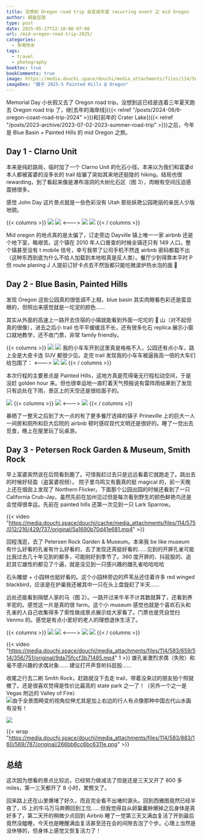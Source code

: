 ```yaml
---
title: 没想到 Oregon road trip 会变成年度 recurring event 之 mid Oregon
author: 椒盐豆豉
type: post
date: 2025-05-27T22:10:00-07:00
url: /mid-oregon-road-trip-2025/
categories:
  - 多喝热水
tags:
  - travel
  - photography
booktoc: true
bookComments: true
image: https://media.douchi.space/douchi/media_attachments/files/114/583/602/626/725/572/original/60a6f5a24db3a6f0.png
imageDes: "摄于 2025-5 Painted Hills @ Oregon"
---
```


Memorial Day 小长假又去了 Oregon road trip。没想到这已经是连着三年夏天跑去 Oregon road trip 了，继[去年的海岸线]({{< relref "/posts/2024-06/6-oregon-coast-road-trip-2024" >}})和[前年的 Crater Lake]({{< relref "/posts/2023-archive/2023-07-02-2023-summer-road-trip" >}})之后，今年是 Blue Basin + Painted Hills 的 mid Oregon 之旅。

<!--more-->

## Day 1 - Clarno Unit
本来是纯赶路局，临时加了一个 Clarno Unit 的化石小径。本来以为我们和富婆d本人都被富婆的没多长的 trail 给骗了突如其来地还挺陡的 hiking。结局也很 rewarding，到了看起来像是瀑布溶洞的大树化石区（图 3），肉眼有空间压迫感震撼很多。

感觉 John Day 这片景点就是一些色彩没有 Utah 那些妖艳公园艳丽的亲民人少版地貌。

{{< columns >}}
![](https://media.douchi.space/douchi/media_attachments/files/114/583/539/685/817/753/original/8a99a45417aca301.png)
![](https://media.douchi.space/douchi/media_attachments/files/114/583/540/776/664/547/original/7e4f2fae5df056f2.png)
<--->
![](https://media.douchi.space/douchi/media_attachments/files/114/583/540/222/755/774/original/93ab190c6563bc41.png)
![](https://media.douchi.space/douchi/media_attachments/files/114/583/541/366/561/032/original/e635e91d5d273961.png)
{{< / columns >}}

Mid oregon 的地点真的是太偏了，订走旁边 Dayville 镇上唯一一家 airbnb 还是个地下室，略艰苦。这个镇在 2010 年人口普查的时候全镇还只有 149 人口。整个镇甚至没有 t mobile 信号，幸亏我带了公司手机不然连 airbnb 密码都载不出（这种东西到底为什么不给人加载到本地啦真是反人类）。餐厅少到得靠本平时 P 但 route planing J 人提前订好卡点去不然饭都只能吃微波炉热水泡的面 🤣 

## Day 2 - Blue Basin, Painted Hills
发现 Oregon 这些公园真的很低调不上相，blue basin 其实肉眼看色彩还是蛮显眼的，但照出来感觉就是一坨泥的颜色…… 

其实从外面的高速上一路开去住宿的小镇就能看到外面一坨坨的  💩 山（对不起但真的很像），进去之后小 trail 也平平缓缓且不长，还有很多化石 replica 展示小窗口就地教学，还不收门票，非常 family friendly。

{{< columns >}}
![](https://media.douchi.space/douchi/media_attachments/files/114/583/558/375/490/526/original/453d2701ac9e1cce.png)
![](https://media.douchi.space/douchi/media_attachments/files/114/583/562/422/882/837/original/f6f35dd2747da182.png)
我的小车车开到这里真是格格不入，公园还有点小车，路上全是大皮卡连 SUV 都很少见。走完 trail 发现我的小车车被逼我高一倍的大车们给包围了：
<--->
![](https://media.douchi.space/douchi/media_attachments/files/114/583/560/196/271/818/original/fc4d4fd881464cbf.png)
![](https://media.douchi.space/douchi/media_attachments/files/114/583/572/448/099/635/original/3049e412e9b29fd4.png)
{{< / columns >}}

本次行程的主要景点是 Painted Hills，这地方真是荒得毫无行程松动空间，于是没赶 golden hour 来。但也很幸运地一直盯着天气预报说有雷阵雨结果到了发现只有远处在下雨，景区上的天空还是很给面子的。

![](https://media.douchi.space/douchi/media_attachments/files/114/583/602/626/725/572/original/60a6f5a24db3a6f0.png)
{{< columns >}}
![](https://media.douchi.space/douchi/media_attachments/files/114/583/603/273/210/681/original/82a4edc92c5fef3c.png)
<--->
![](https://media.douchi.space/douchi/media_attachments/files/114/583/604/098/465/634/original/9962e87d95cb5c48.png)
{{< / columns >}}

暴晒了一整天之后到了大一点的有了更多餐厅选择的镇子 Prineville 上的巨大一人一间房和厕所和巨大后院的 airbnb 顿时感叹现代文明还是很好的。睡了一觉出去觅食，晚上在屋里玩了玩桌游。

## Day 3 - Petersen Rock Garden & Museum, Smith Rock

早上富婆突然说在后院看到鹿了。可惜我赶过去只是远远看着它就跑走了。跳出去的时候好轻盈（盗富婆视频）。 院子里鸟鸣又有鹿真的挺 magical 的，前一天晚上还在烟囱上发现了 Northern Flicker。下面那个公园出园的时候还看到了一只 California Crub-Jay。虽然先前在加州见过但是每次看到野生的颜色鲜艳鸟还是会觉得很幸运。先前在 painted hills 还第一次见到一只 Lark Sparrow。

{{< video "https://media.douchi.space/douchi/cache/media_attachments/files/114/575/012/216/429/737/original/5a1690b70d41e681.mp4" >}}

回程浅逛，去了 Petersen Rock Garden & Museum。本来我 be like museum 有什么好看的孔雀有什么好看的，去了发现还真挺好看的……见到的开屏孔雀可能比我过去几十年见到的都多，可能刚好到季节了。360 度开屏的、抖屁股的、追赶其它雄性的都见了个遍，就是没见到一只感兴趣的雌孔雀哈哈哈哈

石头雕塑 + 小园林也挺好看的。这个小园林旁边的芦苇丛还住着许多 red winged blackbird，应该是在护巢我还被其中一只在头上盘旋赶了半天…… 

远处还能看到隔壁人家的马（图 2）。一路开过来牛羊不计其数就算了，还看到养羊驼的。感觉这一片是真的很 farm。这个小 museum 感觉也就是个喜欢石头和孔雀的人自己收集得多了索性做成景点展示给大家看了。门票也是凭自觉扫 Venmo 的。感觉是有点小爱好的老人的理想退休生活了。

{{< columns >}}
![](https://media.douchi.space/douchi/media_attachments/files/114/583/630/481/988/961/original/b9324ec293005a73.png)
![](https://media.douchi.space/douchi/media_attachments/files/114/583/633/779/797/365/original/7eb4c732767bd9af.png)
<--->
![](https://media.douchi.space/douchi/media_attachments/files/114/583/632/743/245/172/original/cd6e8f4cbb90a817.png)
![](https://media.douchi.space/douchi/media_attachments/files/114/583/640/647/507/795/original/0feec577067adac9.png)
{{< / columns >}}

{{< video "https://media.douchi.space/douchi/media_attachments/files/114/583/659/514/356/751/original/9da75fccf3b71485.mp4" 1 >}}
雄孔雀激烈求偶（失败）和毫不感兴趣的求偶对象…… 建议打开声音听抖屁股……

收尾之行去二刷 Smith Rock，赶路就没下去走 trail，带着没来过的朋友拍个照就撤了。还是很喜欢觉得是性价比最高的 state park 之一了！（另外一个之一是 Vegas 附近的 Valley of Fire）
![由于全景图畸变的视角拉伸尤其是加上右边的行人有点像那种中国古代山水画有没有！](https://media.douchi.space/douchi/media_attachments/files/114/583/716/856/598/058/original/04dc60c305caf4b2.png)

![](https://media.douchi.space/douchi/media_attachments/files/114/583/689/852/889/857/original/bfd9b45e3ee0c702.png)

{{< wrap "https://media.douchi.space/douchi/media_attachments/files/114/583/883/160/569/787/original/266bb6cc6bc6311e.png" >}}
## 总结

这次因为想看的景点比较远，已经努力做减法了但是还是三天又开了 800 多 miles，第一三天都开了 8 小时，累劈叉了。

回来路上还在山里爆堵了好久，而且完全看不出堵的源头。回到西雅图竟然已经半夜了，I5 上的牛马万马奔腾回到工位……但我觉得自从卵巢囊肿爆掉之后身体是真好多了，第二天开的稍微少点回到 Airbnb 睡了一觉第三天又满血复活了开到最后竟然没瞌睡，今天也是睡醒满血复活甚至还在会的间隙去泡了个步。心理上当然是没休够的，但身体上感觉又恢复活力了！